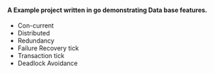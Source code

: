 #### A Example project written in go demonstrating Data base features.

- Con-current
- Distributed
- Redundancy
- Failure Recovery tick
- Transaction tick
- Deadlock Avoidance 